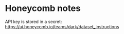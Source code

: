 # Honeycomb notes

API key is stored in a secret:
https://ui.honeycomb.io/teams/dark/dataset_instructions
